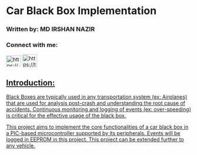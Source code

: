 # Car Black Box Implementation
<h3>Written by: MD IRSHAN NAZIR</h3>
<h3 align="left">Connect with me:</h3>
<p align="left">
<a href="https://www.linkedin.com/in/irshan127/" target="blank"><img align="center" src="https://raw.githubusercontent.com/rahuldkjain/github-profile-readme-generator/master/src/images/icons/Social/linked-in-alt.svg" alt="https://www.linkedin.com/in/irshan127/" height="30" width="40" /></a> <a href="https://twitter.com/Irshan_127" target="blank"><img align="center" src="https://raw.githubusercontent.com/rahuldkjain/github-profile-readme-generator/master/src/images/icons/Social/twitter.svg" alt="https://twitter.com/irshan_127" height="35" width="40" />
</p>

<h2>Introduction:</h2>
<p>Black Boxes are typically used in any transportation system (ex: Airplanes) that are used for analysis post-crash and understanding the root cause of accidents. Continuous monitoring and logging of events (ex: over-speeding) is critical for the effective usage of the black box.</p>

<p>This project aims to implement the core functionalities of a car black box in a PIC-based microcontroller supported by its peripherals. Events will be logged in EEPROM in this project. This project can be extended further to any vehicle.</p>
